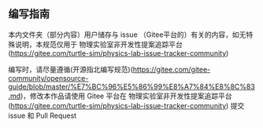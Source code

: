 ## 编写指南

本内文件夹（部分内容）用户储存与 issue （Gitee平台的）有关的内容，如无特殊说明，本规范仅用于 物理实验室非开发性提案追踪平台 (https://gitee.com/turtle-sim/physics-lab-issue-tracker-community)

编写时，请尽量遵循(开源指北编写规范)(https://gitee.com/gitee-community/opensource-guide/blob/master/%E7%BC%96%E5%86%99%E8%A7%84%E8%8C%83.md)，修改本作品请使用 Gitee 平台在 物理实验室非开发性提案追踪平台 (https://gitee.com/turtle-sim/physics-lab-issue-tracker-community) 提交 issue 和 Pull Request